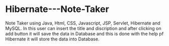 # Hibernate---Note-Taker
Note Taker using Java, Html, CSS, Javascript, JSP, Servlet, Hibernate and MySQL. In this user can insert the title and discription and after clicking on add button it will save the data in Database and this is done with the help pf Hibernate it will store the data into Database.
